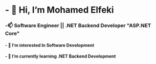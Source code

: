 <h1>- 👋 Hi, I’m Mohamed Elfeki</h1>
<h3>-📫 Software Engineer || .NET Backend Developer "ASP.NET Core"</h3>
<h4>- 👀 I’m interested In Software Development</h4>
<h4>- 🌱 I’m currently learning .NET Backend Development</h4>
<!---
Mohamed-Elfekki/Mohamed-Elfekki is a ✨ special ✨ repository because its `README.md` (this file) appears on your GitHub profile.
You can click the Preview link to take a look at your changes.
--->
